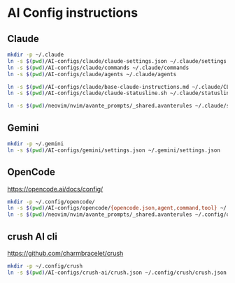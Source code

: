 # AI Config instructions

## Claude

```bash
mkdir -p ~/.claude
ln -s $(pwd)/AI-configs/claude/claude-settings.json ~/.claude/settings.json
ln -s $(pwd)/AI-configs/claude/commands ~/.claude/commands
ln -s $(pwd)/AI-configs/claude/agents ~/.claude/agents

ln -s $(pwd)/AI-configs/claude/base-claude-instructions.md ~/.claude/CLAUDE.md
ln -s $(pwd)/AI-configs/claude/claude-statusline.sh ~/.claude/statusline.sh

ln -s $(pwd)/neovim/nvim/avante_prompts/_shared.avanterules ~/.claude/shared.md
```

## Gemini

```bash
mkdir -p ~/.gemini
ln -s $(pwd)/AI-configs/gemini/settings.json ~/.gemini/settings.json
```

## OpenCode

https://opencode.ai/docs/config/

```bash
mkdir -p ~/.config/opencode/
ln -s $(pwd)/AI-configs/opencode/{opencode.json,agent,command,tool} ~/.config/opencode/
ln -s $(pwd)/neovim/nvim/avante_prompts/_shared.avanterules ~/.config/opencode/AGENTS.md
```

## crush AI cli

https://github.com/charmbracelet/crush

```bash
mkdir -p ~/.config/crush
ln -s $(pwd)/AI-configs/crush-ai/crush.json ~/.config/crush/crush.json
```
